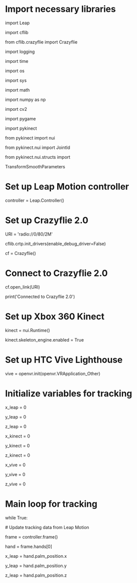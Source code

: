 <h1>Import necessary libraries</h1>
<p>import Leap</p>
<p>import cflib</p>
<P>from cflib.crazyflie import Crazyflie</P>
<p>import logging</p>
<p>import time</p>
<p>import os</p>
<p>import sys</p>
<p>import math</p>
<p>import numpy as np</p>
<p>import cv2</p>
<p>import pygame</p>
<p>import pykinect</p>
<p>from pykinect import nui</p>
<p>from pykinect.nui import JointId</p>
<p>from pykinect.nui.structs import</p> 
<p>TransformSmoothParameters</p>

<h1>Set up Leap Motion controller</h1>
<p>controller = Leap.Controller()</p>

<h1>Set up Crazyflie 2.0</h1>
<p>URI = 'radio://0/80/2M'</p>
<p>cflib.crtp.init_drivers(enable_debug_driver=False)</p>
<p>cf = Crazyflie()</p>

<h1>Connect to Crazyflie 2.0</h1>
<p>cf.open_link(URI)</p>
<p>print('Connected to Crazyflie 2.0')</p>

<h1>Set up Xbox 360 Kinect</h1>
<p>kinect = nui.Runtime()</p>
<p>kinect.skeleton_engine.enabled = True</p>

<h1>Set up HTC Vive Lighthouse</h1>
<p>vive = openvr.init(openvr.VRApplication_Other)</p>

<h1>Initialize variables for tracking</h1>
<p>x_leap = 0</p>
<p>y_leap = 0</p>
<p>z_leap = 0</p>
<p>x_kinect = 0</p>
<p>y_kinect = 0</p>
<p>z_kinect = 0</p>
<p>x_vive = 0</p>
<p>y_vive = 0</p>
<p>z_vive = 0</p>

<h1>Main loop for tracking</h1>
<p>while True:</p>
# Update tracking data from Leap Motion
<p>frame = controller.frame()</p>
<p>hand = frame.hands[0]</p>
<p>x_leap = hand.palm_position.x</p>
<p>y_leap = hand.palm_position.y</p>
<p>z_leap = hand.palm_position.z</p>